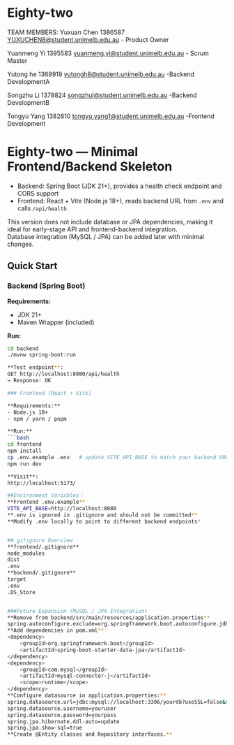 # Eighty-two
TEAM MEMBERS:
Yuxuan Chen 1386587 YUXUCHEN8@student.unimelb.edu.au  - Product Owner


Yuanmeng Yi 1395583 yuanmeng.yi@student.unimelb.edu.au - Scrum Master


Yutong he 1368919 yutongh8@student.unimelb.edu.au -Backend DevelopmentA


Songzhu Li 1378824 songzhul@student.unimelb.edu.au -Backend DevelopmentB


Tongyu Yang 1382810 tongyu.yang1@student.unimelb.edu.au -Frontend Development


# Eighty-two — Minimal Frontend/Backend Skeleton
 
- Backend: Spring Boot (JDK 21+), provides a health check endpoint and CORS support  
- Frontend: React + Vite (Node.js 18+), reads backend URL from `.env` and calls `/api/health`  

This version does not include database or JPA dependencies, making it ideal for early-stage API and frontend-backend integration.  
Database integration (MySQL / JPA) can be added later with minimal changes.


## Quick Start
### Backend (Spring Boot)
**Requirements:**
- JDK 21+
- Maven Wrapper (included)

**Run:**
```bash
cd backend
./mvnw spring-boot:run

**Test endpoint**:
GET http://localhost:8080/api/health
→ Response: OK

### Frontend (React + Vite)

**Requirements:**
- Node.js 18+
- npm / yarn / pnpm

**Run:**
```bash
cd frontend
npm install
cp .env.example .env   # update VITE_API_BASE to match your backend URL if needed
npm run dev

**Visit**:
http://localhost:5173/

##Environment Variables：
**Frontend .env.example**
VITE_API_BASE=http://localhost:8080
**.env is ignored in .gitignore and should not be committed**
**Modify .env locally to point to different backend endpoints*


##.gitignore Overview
**frontend/.gitignore**
node_modules
dist
.env
**backend/.gitignore**
target
.env
.DS_Store


###Future Expansion (MySQL / JPA Integration)
**Remove from backend/src/main/resources/application.properties**
spring.autoconfigure.exclude=org.springframework.boot.autoconfigure.jdbc.DataSourceAutoConfiguration,org.springframework.boot.autoconfigure.orm.jpa.HibernateJpaAutoConfiguration
**Add dependencies in pom.xml**
<dependency>
    <groupId>org.springframework.boot</groupId>
    <artifactId>spring-boot-starter-data-jpa</artifactId>
</dependency>
<dependency>
    <groupId>com.mysql</groupId>
    <artifactId>mysql-connector-j</artifactId>
    <scope>runtime</scope>
</dependency>
**Configure datasource in application.properties:**
spring.datasource.url=jdbc:mysql://localhost:3306/yourdb?useSSL=false&serverTimezone=UTC
spring.datasource.username=youruser
spring.datasource.password=yourpass
spring.jpa.hibernate.ddl-auto=update
spring.jpa.show-sql=true
**Create @Entity classes and Repository interfaces.**





